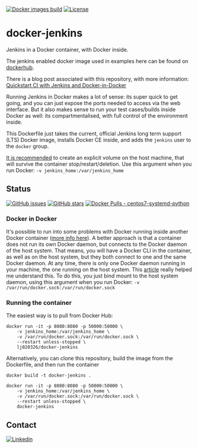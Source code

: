 [![Docker images build](https://github.com/lj020326/jenkins-docker/actions/workflows/build-images.yml/badge.svg)](https://github.com/lj020326/jenkins-docker/actions/workflows/build-images.yml)
[![License](https://img.shields.io/badge/license-MIT-brightgreen.svg?style=flat)](LICENSE)

# docker-jenkins

Jenkins in a Docker container, with Docker inside.

The jenkins enabled docker image used in examples here can be found on [dockerhub](https://hub.docker.com/repository/docker/lj020326/docker-jenkins).  

There is a blog post associated with this repository, with more information: [Quickstart CI with Jenkins and Docker-in-Docker](https://github.com/lj020326/pipeline-automation-lib/blob/main/docs/jenkins-docker-in-docker-agent.md)

Running Jenkins in Docker makes a lot of sense: its super quick to get going, and you can just expose the ports needed to access via the web interface. But it also makes sense to run your test cases/builds inside Docker as well: its compartmentalised, with full control of the environment inside.

This Dockerfile just takes the current, official Jenkins long term support (LTS) Docker image, installs Docker CE inside, and adds the `jenkins` user to the `docker` group.

[It is recommended](https://github.com/jenkinsci/docker/blob/master/README.md) to create an explicit volume on the host machine, that will survive the container stop/restart/deletion. Use this argument when you run Docker: `-v jenkins_home:/var/jenkins_home`

## Status

[![GitHub issues](https://img.shields.io/github/issues/lj020326/jenkins-docker.svg?style=flat)](https://github.com/lj020326/jenkins-docker/issues)
[![GitHub stars](https://img.shields.io/github/stars/lj020326/jenkins-docker.svg?style=flat)](https://github.com/lj020326/jenkins-docker/stargazers)
[![Docker Pulls - centos7-systemd-python](https://img.shields.io/docker/pulls/lj020326/docker-jenkins.svg?style=flat)](https://hub.docker.com/repository/docker/lj020326/docker-jenkins/)

### Docker in Docker
It's possible to run into some problems with Docker running inside another Docker container ([more info here](https://github.com/lj020326/pipeline-automation-lib/blob/main/docs/docker-in-docker-the-good-the-bad-and-the-fix.md)). A better approach is that a container does not run its own Docker daemon, but connects to the Docker daemon of the host system. That means, you will have a Docker CLI in the container, as well as on the host system, but they both connect to one and the same Docker daemon. At any time, there is only one Docker daemon running in your machine, the one running on the host system. This [article](https://github.com/lj020326/pipeline-automation-lib/blob/main/docs/docker-inside-a-docker-container.md) really helped me understand this. To do this, you just bind mount to the host system daemon, using this argument when you run Docker: `-v /var/run/docker.sock:/var/run/docker.sock`

### Running the container
The easiest way is to pull from Docker Hub:

    docker run -it -p 8080:8080 -p 50000:50000 \
	    -v jenkins_home:/var/jenkins_home \
	    -v /var/run/docker.sock:/var/run/docker.sock \
	    --restart unless-stopped \
	    lj020326/docker-jenkins

Alternatively, you can clone this repository, build the image from the Dockerfile, and then run the container

    docker build -t docker-jenkins .

    docker run -it -p 8080:8080 -p 50000:50000 \
	    -v jenkins_home:/var/jenkins_home \
	    -v /var/run/docker.sock:/var/run/docker.sock \
	    --restart unless-stopped \
	    docker-jenkins

## Contact

[![Linkedin](https://img.shields.io/badge/LinkedIn-0077B5?style=for-the-badge&logo=linkedin&logoColor=white)](https://www.linkedin.com/in/leejjohnson/)
